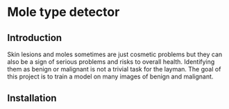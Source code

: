 # Mole type detector

## Introduction

Skin lesions and moles sometimes are just cosmetic problems but they can also be a sign of serious problems and risks to overall health. Identifying them as benign or malignant is not a trivial task for the layman. The goal of this project is to train a model on many images of benign and malignant.

## Installation
